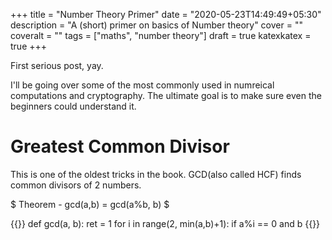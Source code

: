 +++
title = "Number Theory Primer"
date = "2020-05-23T14:49:49+05:30"
description = "A (short) primer on basics of Number theory"
cover = ""
coveralt = ""
tags = ["maths", "number theory"]
draft = true
katexkatex = true
+++

First serious post, yay.

I'll be going over some of the most commonly used in numreical computations and cryptography.
The ultimate goal is to make sure even the beginners could understand it.

# Greatest Common Divisor

This is one of the oldest tricks in the book. GCD(also called HCF) finds common divisors of 2 numbers.

$ Theorem - gcd(a,b) = gcd(a%b, b) $

{{<prismjs lang="python">}}
def gcd(a, b):
    ret = 1
    for i in range(2, min(a,b)+1):
	if a%i == 0 and b
{{</prismjs>}}
